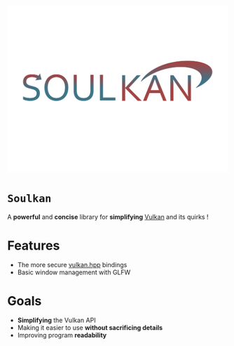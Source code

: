 ![Soulkan logo](images/soulkan.png)

# `Soulkan`

A **powerful** and **concise** library for **simplifying** [Vulkan](https://github.com/KhronosGroup/Vulkan-Headers) and its quirks !

# Features

- The more secure [vulkan.hpp](https://github.com/KhronosGroup/Vulkan-Hpp) bindings
- Basic window management with GLFW

# Goals
- **Simplifying** the Vulkan API
- Making it easier to use **without sacrificing details**
- Improving program **readability**